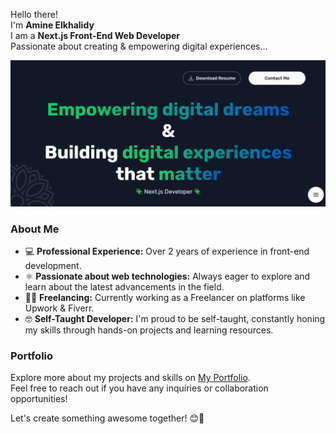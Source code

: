 Hello there!   
I'm **Amine Elkhalidy**   
I am a **Next.js Front-End Web Developer**   
Passionate about creating & empowering digital experiences...   

![Amine Elkhalidy](amineelkhalidy.png)

### About Me
- 💻 **Professional Experience:** Over 2 years of experience in front-end development.
- ⚛️ **Passionate about web technologies:** Always eager to explore and learn about the latest advancements in the field.
- 👨‍💻 **Freelancing:** Currently working as a Freelancer on platforms like Upwork & Fiverr.
- 🤓 **Self-Taught Developer:** I'm proud to be self-taught, constantly honing my skills through hands-on projects and learning resources.

### Portfolio
Explore more about my projects and skills on [My Portfolio](https://www.amineelkhalidy.com).   
Feel free to reach out if you have any inquiries or collaboration opportunities!

Let's create something awesome together! 😊🚀

   




